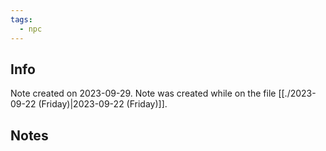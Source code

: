 ```yaml
---
tags:
  - npc
---
```


## Info
Note created on 2023-09-29.
Note was created while on the file [[./2023-09-22 (Friday)|2023-09-22 (Friday)]].
## Notes
